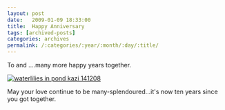 ```yaml
---
layout: post
date:	2009-01-09 18:33:00
title:  Happy Anniversary
tags: [archived-posts]
categories: archives
permalink: /:categories/:year/:month/:day/:title/
---
```

To <LJ user="shortindiangirl"> and <LJ user="chaibacca">....many more happy years together.


<a href="http://s297.photobucket.com/albums/mm205/depontis/?action=view&current=IMG_0067.jpg" target="_blank"><img src="http://i297.photobucket.com/albums/mm205/depontis/IMG_0067.jpg" border="0" alt="waterlilies in pond kazi 141208"></a>


May your love continue to be many-splendoured...it's now ten years since you got together.
